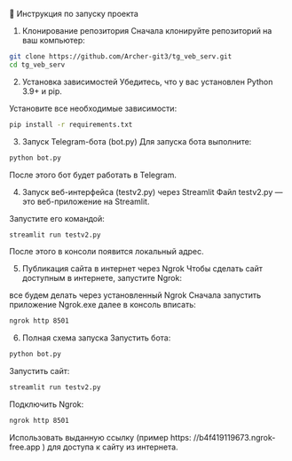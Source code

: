 📌 Инструкция по запуску проекта
1. Клонирование репозитория
Сначала клонируйте репозиторий на ваш компьютер:


```bash
git clone https://github.com/Archer-git3/tg_veb_serv.git
cd tg_veb_serv
```
2. Установка зависимостей
Убедитесь, что у вас установлен Python 3.9+ и pip.

Установите все необходимые зависимости:


```bash
pip install -r requirements.txt
```


3. Запуск Telegram-бота (bot.py)
Для запуска бота выполните:

```bash
python bot.py
```
После этого бот будет работать в Telegram.

4. Запуск веб-интерфейса (testv2.py) через Streamlit
Файл testv2.py — это веб-приложение на Streamlit.

Запустите его командой:

```bash
streamlit run testv2.py
```
После этого в консоли появится локальный адреc.


5. Публикация сайта в интернет через Ngrok
Чтобы сделать сайт доступным в интернете, запустите Ngrok:

все будем делать через установленный Ngrok
Сначала запустить приложение Ngrok.exe далее в консоль вписать: 
```bash
ngrok http 8501
```



6. Полная схема запуска
Запустить бота:

```bash
python bot.py
```
Запустить сайт:

```bash
streamlit run testv2.py
```
Подключить Ngrok:

```bash
ngrok http 8501
```
Использовать выданную ссылку (пример  https: //b4f419119673.ngrok-free.app  ) для доступа к сайту из интернета.

